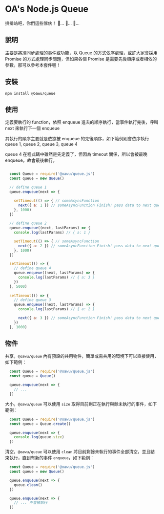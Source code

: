 # OA's Node.js Queue

排排站吧，你們這些傢伙！ 🚗… 🚗… 🚗… 


## 說明
主要是將須同步處理的事件或功能，以 Queue 的方式依序處理，或許大家會採用 Promise 的方式處理同步問題，但如果各個 Promise 是需要先後順序或者相依的參數，那可以參考本套件喔！


## 安裝

```shell
npm install @oawu/queue
```


## 使用

定義要執行的 function，依照 enqueue 進去的順序執行，當事件執行完後，呼叫 next 來執行下一個 enqueue

其執行的順序主要就是依據被 enqueue 的先後順序，如下範例則會依序執行 queue 1, queue 2, queue 3, queue 4

queue 4 在程式碼中雖然是先定義了，但因為 timeout 關係，所以會被最晚 enqueue，故會最後執行。

```javascript

  const Queue = require('@oawu/queue.js')
  const queue = new Queue()

  // define queue 1
  queue.enqueue(next => {

    setTimeout(() => { // someAsyncFunction
      next({ a: 1 }) // someAsyncFunction Finish! pass data to next queue
    }, 1000)
  })
  
  // define queue 2
  queue.enqueue((next, lastParams) => {
    console.log(lastParams) // { a: 1 }

    setTimeout(() => { // someAsyncFunction
      next({ a: 2 }) // someAsyncFunction Finish! pass data to next queue
    }, 1000)
  })

  setTimeout(() => {
    // define queue 4
    queue.enqueue((next, lastParams) => {
      console.log(lastParams) // { a: 3 }
    })
  }, 5000)
  
  setTimeout(() => {
    // define queue 3
    queue.enqueue((next, lastParams) => {
      console.log(lastParams) // { a: 2 }

      next({ a: 3 }) // someAsyncFunction Finish! pass data to next queue
    })
  }, 1000)

```


## 物件

共享，`@oawu/queue` 內有預設的共用物件，簡單或需共用的環境下可以直接使用，如下範例：

```javascript
  const Queue = require('@oawu/queue.js')
  const queue = Queue()

  queue.enqueue(next => {
    // ...
  })
```

大小，`@oawu/queue` 可以使用 `size` 取得目前剩正在執行與餘未執行的事件，如下範例：

```javascript
  const Queue = require('@oawu/queue.js')
  const queue = Queue.create()

  queue.enqueue(next => {
    console.log(queue.size)
  })
```

清空，`@oawu/queue` 可以使用 `clean` 將目前剩餘未執行的事件全部清空，並且結束執行，直到有新的事件 `enqueue`，如下範例：

```javascript
  const Queue = require('@oawu/queue.js')
  const queue = new Queue()

  queue.enqueue(next => {
    queue.clean()
  })

  queue.enqueue(next => {
    // ... 不會被執行
  })
```
